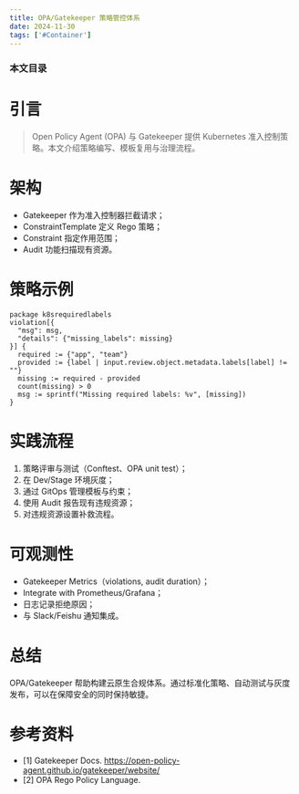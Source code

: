 ```yaml
---
title: OPA/Gatekeeper 策略管控体系
date: 2024-11-30
tags: ['#Container']
---
```


### 本文目录
<!-- toc -->

# 引言
> Open Policy Agent (OPA) 与 Gatekeeper 提供 Kubernetes 准入控制策略。本文介绍策略编写、模板复用与治理流程。

# 架构
- Gatekeeper 作为准入控制器拦截请求；
- ConstraintTemplate 定义 Rego 策略；
- Constraint 指定作用范围；
- Audit 功能扫描现有资源。

# 策略示例
```rego
package k8srequiredlabels
violation[{
  "msg": msg,
  "details": {"missing_labels": missing}
}] {
  required := {"app", "team"}
  provided := {label | input.review.object.metadata.labels[label] != ""}
  missing := required - provided
  count(missing) > 0
  msg := sprintf("Missing required labels: %v", [missing])
}
```

# 实践流程
1. 策略评审与测试（Conftest、OPA unit test）；
2. 在 Dev/Stage 环境灰度；
3. 通过 GitOps 管理模板与约束；
4. 使用 Audit 报告现有违规资源；
5. 对违规资源设置补救流程。

# 可观测性
- Gatekeeper Metrics（violations, audit duration）；
- Integrate with Prometheus/Grafana；
- 日志记录拒绝原因；
- 与 Slack/Feishu 通知集成。

# 总结
OPA/Gatekeeper 帮助构建云原生合规体系。通过标准化策略、自动测试与灰度发布，可以在保障安全的同时保持敏捷。

# 参考资料
- [1] Gatekeeper Docs. https://open-policy-agent.github.io/gatekeeper/website/
- [2] OPA Rego Policy Language.
